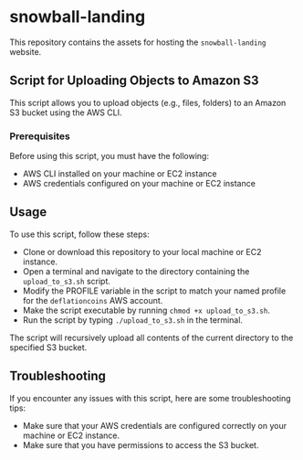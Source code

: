 # snowball-landing
This repository contains the assets for hosting the `snowball-landing` website.

## Script for Uploading Objects to Amazon S3
This script allows you to upload objects (e.g., files, folders) to an Amazon S3 bucket using the AWS CLI. 

### Prerequisites
Before using this script, you must have the following:

* AWS CLI installed on your machine or EC2 instance
* AWS credentials configured on your machine or EC2 instance

## Usage
To use this script, follow these steps:

* Clone or download this repository to your local machine or EC2 instance.
* Open a terminal and navigate to the directory containing the `upload_to_s3.sh` script.
* Modify the PROFILE variable in the script to match your named profile for the `deflationcoins` AWS account.
* Make the script executable by running `chmod +x upload_to_s3.sh`.
* Run the script by typing `./upload_to_s3.sh` in the terminal.

The script will recursively upload all contents of the current directory to the specified S3 bucket.

## Troubleshooting
If you encounter any issues with this script, here are some troubleshooting tips:

* Make sure that your AWS credentials are configured correctly on your machine or EC2 instance.
* Make sure that you have permissions to access the S3 bucket.
